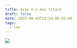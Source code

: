 ```yaml
---
title: esse é o meu título
draft: false
date: 2025-08-03T12:24:00-03:00
tags:
  - leo
---
```

![](/my-hugo-cms-poc/decap-images/1.jpg)
